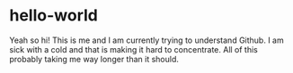 # hello-world

Yeah so hi!
This is me and I am currently trying to understand Github.
I am sick with a cold and that is making it hard to concentrate.
All of this probably taking me way longer than it should.
